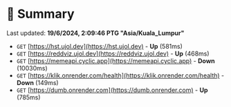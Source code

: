 # 📖 Summary
Last updated: **19/6/2024, 2:09:46 PTG "Asia/Kuala_Lumpur"**

- `GET` [https://hst.ujol.dev](https://hst.ujol.dev) - **Up** (581ms)
- `GET` [https://reddviz.ujol.dev](https://reddviz.ujol.dev) - **Up** (468ms)
- `GET` [https://memeapi.cyclic.app](https://memeapi.cyclic.app) - **Down** (10030ms)
- `GET` [https://klik.onrender.com/health](https://klik.onrender.com/health) - **Down** (149ms)
- `GET` [https://dumb.onrender.com](https://dumb.onrender.com) - **Up** (785ms)
